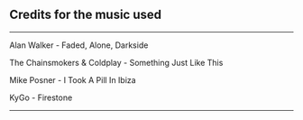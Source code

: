 ## Credits for the music used
___

Alan Walker - Faded, Alone, Darkside

The Chainsmokers & Coldplay - Something Just Like This

Mike Posner - I Took A Pill In Ibiza

KyGo - Firestone


___

